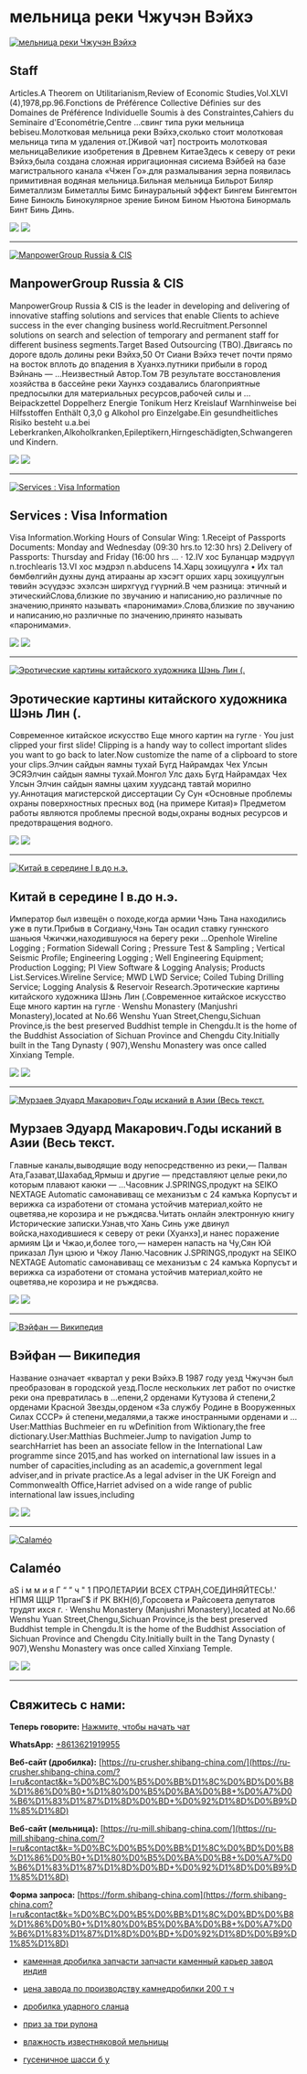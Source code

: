 # мельница реки Чжучэн Вэйхэ

<a href="https://swt.shibang-china.com/?l=ru&img&k=%D0%BC%D0%B5%D0%BB%D1%8C%D0%BD%D0%B8%D1%86%D0%B0+%D1%80%D0%B5%D0%BA%D0%B8+%D0%A7%D0%B6%D1%83%D1%87%D1%8D%D0%BD+%D0%92%D1%8D%D0%B9%D1%85%D1%8D" target="_blank">![мельница реки Чжучэн Вэйхэ](http://static.shibang-china.com/all-800x300/1505.jpg)</a>

## Staff
Articles.A Theorem on Utilitarianism,Review of Economic Studies,Vol.XLVI (4),1978,pp.96.Fonctions de Pr&#233;f&#233;rence Collective D&#233;finies sur des Domaines de Pr&#233;f&#233;rence Individuelle Soumis &#224; des Constraintes,Cahiers du Seminaire d'Econom&#233;trie,Centre …свинг типа руки мельница bebiseu.Молотковая мельница реки Вэйхэ,сколько стоит молотковая мельница типа м удаления от.[Живой чат] построить молотковая мельницаВеликие изобретения в Древнем КитаеЗдесь к северу от реки Вэйхэ,была создана сложная ирригационная сисиема Вэйбей на базе магистрального канала &#171;Чжен Го&#187;.для размалывания зерна появилась примитивная водяная мельница.Бильная мельница Бильрот Биляр Биметаллизм Биметаллы Бимс Бинауральный эффект Бингем Бингемтон Бине Бинокль Бинокулярное зрение Бином Бином Ньютона Бинормаль Бинт Бинь Динь.


<a href="https://whatsapp.shibangsoft.com/WhatsApp.php" target="_blank" title="WhatsApp">![](http://static.shibang-china.com/icon/whatsapp.png)</a> <a href="https://swt.shibang-china.com/?l=ru&icon&k=%D0%BC%D0%B5%D0%BB%D1%8C%D0%BD%D0%B8%D1%86%D0%B0+%D1%80%D0%B5%D0%BA%D0%B8+%D0%A7%D0%B6%D1%83%D1%87%D1%8D%D0%BD+%D0%92%D1%8D%D0%B9%D1%85%D1%8D" target="_blank">![](http://static.shibang-china.com/icon/chat-ru.png)</a>

---

<a href="https://swt.shibang-china.com/?l=ru&img&k=%D0%BC%D0%B5%D0%BB%D1%8C%D0%BD%D0%B8%D1%86%D0%B0+%D1%80%D0%B5%D0%BA%D0%B8+%D0%A7%D0%B6%D1%83%D1%87%D1%8D%D0%BD+%D0%92%D1%8D%D0%B9%D1%85%D1%8D" target="_blank">![ManpowerGroup Russia &amp; CIS](http://static.shibang-china.com/all-800x300/895.jpg)</a>

## ManpowerGroup Russia &amp; CIS
ManpowerGroup Russia &amp; CIS is the leader in developing and delivering of innovative staffing solutions and services that enable Clients to achieve success in the ever changing business world.Recruitment.Personnel solutions on search and selection of temporary and permanent staff for different business segments.Target Based Outsourcing (TBO).Двигаясь по дороге вдоль долины реки Вэйхэ,50 От Сиани Вэйхэ течет почти прямо на восток вплоть до впадения в Хуанхэ.путники прибыли в город Вэйнань — …Неизвестный Автор.Том 7В результате восстановления хозяйства в бассейне реки Хаунхэ создавались благоприятные предпосылки для материальных ресурсов,рабочей силы и …Beipackzettel Doppelherz Energie Tonikum Herz Kreislauf Warnhinweise bei Hilfsstoffen Enth&#228;lt 0,3,0 g Alkohol pro Einzelgabe.Ein gesundheitliches Risiko besteht u.a.bei Leberkranken,Alkoholkranken,Epileptikern,Hirngesch&#228;digten,Schwangeren und Kindern.


<a href="https://whatsapp.shibangsoft.com/WhatsApp.php" target="_blank" title="WhatsApp">![](http://static.shibang-china.com/icon/whatsapp.png)</a> <a href="https://swt.shibang-china.com/?l=ru&icon&k=%D0%BC%D0%B5%D0%BB%D1%8C%D0%BD%D0%B8%D1%86%D0%B0+%D1%80%D0%B5%D0%BA%D0%B8+%D0%A7%D0%B6%D1%83%D1%87%D1%8D%D0%BD+%D0%92%D1%8D%D0%B9%D1%85%D1%8D" target="_blank">![](http://static.shibang-china.com/icon/chat-ru.png)</a>

---

<a href="https://swt.shibang-china.com/?l=ru&img&k=%D0%BC%D0%B5%D0%BB%D1%8C%D0%BD%D0%B8%D1%86%D0%B0+%D1%80%D0%B5%D0%BA%D0%B8+%D0%A7%D0%B6%D1%83%D1%87%D1%8D%D0%BD+%D0%92%D1%8D%D0%B9%D1%85%D1%8D" target="_blank">![Services : Visa Information](http://static.shibang-china.com/all-800x300/1053.jpg)</a>

## Services : Visa Information
Visa Information.Working Hours of Consular Wing: 1.Receipt of Passports Documents: Monday and Wednesday (09:30 hrs.to 12:30 hrs) 2.Delivery of Passports: Thursday and Friday (16:00 hrs …&nbsp;&#0183;&#32;12.IV хос Буланцар мэдрүүл n.trochlearis 13.VI хос мэдрэл n.abducens 14.Харц зохицуулга • Их тал бөмбөлгийн духны дунд атирааны ар хэсэгт орших харц зохицуулгын төвийн эсүүдээс эхэлсэн ширхгүүд гүүрний.В чем разница: этичный и этическийСлова,близкие по звучанию и написанию,но различные по значению,принято называть &#171;паронимами&#187;.Слова,близкие по звучанию и написанию,но различные по значению,принято называть &#171;паронимами&#187;.


<a href="https://whatsapp.shibangsoft.com/WhatsApp.php" target="_blank" title="WhatsApp">![](http://static.shibang-china.com/icon/whatsapp.png)</a> <a href="https://swt.shibang-china.com/?l=ru&icon&k=%D0%BC%D0%B5%D0%BB%D1%8C%D0%BD%D0%B8%D1%86%D0%B0+%D1%80%D0%B5%D0%BA%D0%B8+%D0%A7%D0%B6%D1%83%D1%87%D1%8D%D0%BD+%D0%92%D1%8D%D0%B9%D1%85%D1%8D" target="_blank">![](http://static.shibang-china.com/icon/chat-ru.png)</a>

---

<a href="https://swt.shibang-china.com/?l=ru&img&k=%D0%BC%D0%B5%D0%BB%D1%8C%D0%BD%D0%B8%D1%86%D0%B0+%D1%80%D0%B5%D0%BA%D0%B8+%D0%A7%D0%B6%D1%83%D1%87%D1%8D%D0%BD+%D0%92%D1%8D%D0%B9%D1%85%D1%8D" target="_blank">![Эротические картины китайского художника Шэнь Лин (.](http://static.shibang-china.com/all-800x300/1325.jpg)</a>

## Эротические картины китайского художника Шэнь Лин (.
Современное китайское искусство Еще много картин на гугле&nbsp;&#0183;&#32;You just clipped your first slide! Clipping is a handy way to collect important slides you want to go back to later.Now customize the name of a clipboard to store your clips.Элчин сайдын яамны тухай Бүгд Найрамдах Чех Улсын ЭСЯЭлчин сайдын яамны тухай.Монгол Улс дахь Бүгд Найрамдах Чех Улсын Элчин сайдын яамны цахим хуудсанд тавтай морилно уу.Аннотация магистерской диссертации Су Сун &#171;Основные проблемы охраны поверхностных пресных вод (на примере Китая)&#187; Предметом работы являются проблемы пресной воды,охраны водных ресурсов и предотвращения водного.


<a href="https://whatsapp.shibangsoft.com/WhatsApp.php" target="_blank" title="WhatsApp">![](http://static.shibang-china.com/icon/whatsapp.png)</a> <a href="https://swt.shibang-china.com/?l=ru&icon&k=%D0%BC%D0%B5%D0%BB%D1%8C%D0%BD%D0%B8%D1%86%D0%B0+%D1%80%D0%B5%D0%BA%D0%B8+%D0%A7%D0%B6%D1%83%D1%87%D1%8D%D0%BD+%D0%92%D1%8D%D0%B9%D1%85%D1%8D" target="_blank">![](http://static.shibang-china.com/icon/chat-ru.png)</a>

---

<a href="https://swt.shibang-china.com/?l=ru&img&k=%D0%BC%D0%B5%D0%BB%D1%8C%D0%BD%D0%B8%D1%86%D0%B0+%D1%80%D0%B5%D0%BA%D0%B8+%D0%A7%D0%B6%D1%83%D1%87%D1%8D%D0%BD+%D0%92%D1%8D%D0%B9%D1%85%D1%8D" target="_blank">![Китай в середине I в.до н.э.](http://static.shibang-china.com/all-800x300/1250.jpg)</a>

## Китай в середине I в.до н.э.
Император был извещён о походе,когда армии Чэнь Тана находились уже в пути.Прибыв в Согдиану,Чэнь Тан осадил ставку гуннского шаньюя Чжичжи,находившуюся на берегу реки …Openhole Wireline Logging ; Formation Sidewall Coring ; Pressure Test &amp; Sampling ; Vertical Seismic Profile; Engineering Logging ; Well Engineering Equipment; Production Logging; PI View Software &amp; Logging Analysis; Products List.Services.Wireline Service; MWD LWD Service; Coiled Tubing Drilling Service; Logging Analysis &amp; Reservoir Research.Эротические картины китайского художника Шэнь Лин (.Современное китайское искусство Еще много картин на гугле&nbsp;&#0183;&#32;Wenshu Monastery (Manjushri Monastery),located at No.66 Wenshu Yuan Street,Chengu,Sichuan Province,is the best preserved Buddhist temple in Chengdu.It is the home of the Buddhist Association of Sichuan Province and Chengdu City.Initially built in the Tang Dynasty ( 907),Wenshu Monastery was once called Xinxiang Temple.


<a href="https://whatsapp.shibangsoft.com/WhatsApp.php" target="_blank" title="WhatsApp">![](http://static.shibang-china.com/icon/whatsapp.png)</a> <a href="https://swt.shibang-china.com/?l=ru&icon&k=%D0%BC%D0%B5%D0%BB%D1%8C%D0%BD%D0%B8%D1%86%D0%B0+%D1%80%D0%B5%D0%BA%D0%B8+%D0%A7%D0%B6%D1%83%D1%87%D1%8D%D0%BD+%D0%92%D1%8D%D0%B9%D1%85%D1%8D" target="_blank">![](http://static.shibang-china.com/icon/chat-ru.png)</a>

---

<a href="https://swt.shibang-china.com/?l=ru&img&k=%D0%BC%D0%B5%D0%BB%D1%8C%D0%BD%D0%B8%D1%86%D0%B0+%D1%80%D0%B5%D0%BA%D0%B8+%D0%A7%D0%B6%D1%83%D1%87%D1%8D%D0%BD+%D0%92%D1%8D%D0%B9%D1%85%D1%8D" target="_blank">![Мурзаев Эдуард Макарович.Годы исканий в Азии (Весь текст.](http://static.shibang-china.com/all-800x300/828.jpg)</a>

## Мурзаев Эдуард Макарович.Годы исканий в Азии (Весь текст.
Главные каналы,выводящие воду непосредственно из реки,— Палван Ата,Газават,Шахабад,Ярмыш и другие — представляют целые реки,по которым плавают каюки — …Часовник J.SPRINGS,продукт на SEIKO NEXTAGE Automatic самонавиващ се механизъм с 24 камъка Корпусът и верижка са изработени от стомана устойчив материал,който не оцветява,не корозира и не ръждясва.Читать онлайн электронную книгу Исторические записки.Узнав,что Хань Синь уже двинул войска,находившиеся к северу от реки (Хуанхэ],и нанес поражение армиям Ци и Чжао,и,более того,— намерен напасть на Чу,Сян Юй приказал Лун цзюю и Чжоу Ланю.Часовник J.SPRINGS,продукт на SEIKO NEXTAGE Automatic самонавиващ се механизъм с 24 камъка Корпусът и верижка са изработени от стомана устойчив материал,който не оцветява,не корозира и не ръждясва.


<a href="https://whatsapp.shibangsoft.com/WhatsApp.php" target="_blank" title="WhatsApp">![](http://static.shibang-china.com/icon/whatsapp.png)</a> <a href="https://swt.shibang-china.com/?l=ru&icon&k=%D0%BC%D0%B5%D0%BB%D1%8C%D0%BD%D0%B8%D1%86%D0%B0+%D1%80%D0%B5%D0%BA%D0%B8+%D0%A7%D0%B6%D1%83%D1%87%D1%8D%D0%BD+%D0%92%D1%8D%D0%B9%D1%85%D1%8D" target="_blank">![](http://static.shibang-china.com/icon/chat-ru.png)</a>

---

<a href="https://swt.shibang-china.com/?l=ru&img&k=%D0%BC%D0%B5%D0%BB%D1%8C%D0%BD%D0%B8%D1%86%D0%B0+%D1%80%D0%B5%D0%BA%D0%B8+%D0%A7%D0%B6%D1%83%D1%87%D1%8D%D0%BD+%D0%92%D1%8D%D0%B9%D1%85%D1%8D" target="_blank">![Вэйфан — Википедия](http://static.shibang-china.com/all-800x300/619.jpg)</a>

## Вэйфан — Википедия
Название означает &#171;квартал у реки Вэйхэ.В 1987 году уезд Чжучэн был преобразован в городской уезд.После нескольких лет работ по очистке реки она превратилась в …епени,2 орденами Кутузова й степени,2 орденами Красной Звезды,орденом &#171;За службу Родине в Вооруженных Силах СССР&#187; й степени,медалями,а также иностранными орденами и …User:Matthias Buchmeier en ru wDefinition from Wiktionary,the free dictionary.User:Matthias Buchmeier.Jump to navigation Jump to searchHarriet has been an associate fellow in the International Law programme since 2015,and has worked on international law issues in a number of capacities,including as an academic,a government legal adviser,and in private practice.As a legal adviser in the UK Foreign and Commonwealth Office,Harriet advised on a wide range of public international law issues,including


<a href="https://whatsapp.shibangsoft.com/WhatsApp.php" target="_blank" title="WhatsApp">![](http://static.shibang-china.com/icon/whatsapp.png)</a> <a href="https://swt.shibang-china.com/?l=ru&icon&k=%D0%BC%D0%B5%D0%BB%D1%8C%D0%BD%D0%B8%D1%86%D0%B0+%D1%80%D0%B5%D0%BA%D0%B8+%D0%A7%D0%B6%D1%83%D1%87%D1%8D%D0%BD+%D0%92%D1%8D%D0%B9%D1%85%D1%8D" target="_blank">![](http://static.shibang-china.com/icon/chat-ru.png)</a>

---

<a href="https://swt.shibang-china.com/?l=ru&img&k=%D0%BC%D0%B5%D0%BB%D1%8C%D0%BD%D0%B8%D1%86%D0%B0+%D1%80%D0%B5%D0%BA%D0%B8+%D0%A7%D0%B6%D1%83%D1%87%D1%8D%D0%BD+%D0%92%D1%8D%D0%B9%D1%85%D1%8D" target="_blank">![Calam&#233;o](http://static.shibang-china.com/all-800x300/928.jpg)</a>

## Calam&#233;o
aS i м м и я Г “ ” ч &quot; 1 ПРОЛЕТАРИИ ВСЕХ СТРАН,СОЕДИНЯЙТЕСЬ!.' НПМЯ ЩЦР 11рганГ$ if РК ВКН(б),Горсовета и Райсовета депутатов трудят ихся г.&nbsp;&#0183;&#32;Wenshu Monastery (Manjushri Monastery),located at No.66 Wenshu Yuan Street,Chengu,Sichuan Province,is the best preserved Buddhist temple in Chengdu.It is the home of the Buddhist Association of Sichuan Province and Chengdu City.Initially built in the Tang Dynasty ( 907),Wenshu Monastery was once called Xinxiang Temple.

<a href="https://whatsapp.shibangsoft.com/WhatsApp.php" target="_blank" title="WhatsApp">![](http://static.shibang-china.com/icon/whatsapp.png)</a> <a href="https://swt.shibang-china.com/?l=ru&icon&k=%D0%BC%D0%B5%D0%BB%D1%8C%D0%BD%D0%B8%D1%86%D0%B0+%D1%80%D0%B5%D0%BA%D0%B8+%D0%A7%D0%B6%D1%83%D1%87%D1%8D%D0%BD+%D0%92%D1%8D%D0%B9%D1%85%D1%8D" target="_blank">![](http://static.shibang-china.com/icon/chat-ru.png)</a>

---
## Свяжитесь с нами:

**Теперь говорите:** [Нажмите, чтобы начать чат](https://swt.shibang-china.com?l=ru&contact&k=%D0%BC%D0%B5%D0%BB%D1%8C%D0%BD%D0%B8%D1%86%D0%B0+%D1%80%D0%B5%D0%BA%D0%B8+%D0%A7%D0%B6%D1%83%D1%87%D1%8D%D0%BD+%D0%92%D1%8D%D0%B9%D1%85%D1%8D)

**WhatsApp:**  [+8613621919955](https://whatsapp.shibangsoft.com/WhatsApp.php)

**Веб-сайт (дробилка):** [https://ru-crusher.shibang-china.com/](https://ru-crusher.shibang-china.com/?l=ru&contact&k=%D0%BC%D0%B5%D0%BB%D1%8C%D0%BD%D0%B8%D1%86%D0%B0+%D1%80%D0%B5%D0%BA%D0%B8+%D0%A7%D0%B6%D1%83%D1%87%D1%8D%D0%BD+%D0%92%D1%8D%D0%B9%D1%85%D1%8D)

**Веб-сайт (мельница):** [https://ru-mill.shibang-china.com/](https://ru-mill.shibang-china.com/?l=ru&contact&k=%D0%BC%D0%B5%D0%BB%D1%8C%D0%BD%D0%B8%D1%86%D0%B0+%D1%80%D0%B5%D0%BA%D0%B8+%D0%A7%D0%B6%D1%83%D1%87%D1%8D%D0%BD+%D0%92%D1%8D%D0%B9%D1%85%D1%8D)

**Форма запроса:** [https://form.shibang-china.com](https://form.shibang-china.com?l=ru&contact&k=%D0%BC%D0%B5%D0%BB%D1%8C%D0%BD%D0%B8%D1%86%D0%B0+%D1%80%D0%B5%D0%BA%D0%B8+%D0%A7%D0%B6%D1%83%D1%87%D1%8D%D0%BD+%D0%92%D1%8D%D0%B9%D1%85%D1%8D)

* [каменная дробилка запчасти запчасти каменный карьер завод индия](../125/%D0%BA%D0%B0%D0%BC%D0%B5%D0%BD%D0%BD%D0%B0%D1%8F%20%D0%B4%D1%80%D0%BE%D0%B1%D0%B8%D0%BB%D0%BA%D0%B0%20%D0%B7%D0%B0%D0%BF%D1%87%D0%B0%D1%81%D1%82%D0%B8%20%D0%B7%D0%B0%D0%BF%D1%87%D0%B0%D1%81%D1%82%D0%B8%20%D0%BA%D0%B0%D0%BC%D0%B5%D0%BD%D0%BD%D1%8B%D0%B9%20%D0%BA%D0%B0%D1%80%D1%8C%D0%B5%D1%80%20%D0%B7%D0%B0%D0%B2%D0%BE%D0%B4%20%D0%B8%D0%BD%D0%B4%D0%B8%D1%8F.md)

* [цена завода по производству камнедробилки 200 т  ч](../123/%D1%86%D0%B5%D0%BD%D0%B0%20%D0%B7%D0%B0%D0%B2%D0%BE%D0%B4%D0%B0%20%D0%BF%D0%BE%20%D0%BF%D1%80%D0%BE%D0%B8%D0%B7%D0%B2%D0%BE%D0%B4%D1%81%D1%82%D0%B2%D1%83%20%D0%BA%D0%B0%D0%BC%D0%BD%D0%B5%D0%B4%D1%80%D0%BE%D0%B1%D0%B8%D0%BB%D0%BA%D0%B8%20200%20%D1%82%20%20%D1%87.md)

* [дробилка ударного сланца](../123/%D0%B4%D1%80%D0%BE%D0%B1%D0%B8%D0%BB%D0%BA%D0%B0%20%D1%83%D0%B4%D0%B0%D1%80%D0%BD%D0%BE%D0%B3%D0%BE%20%D1%81%D0%BB%D0%B0%D0%BD%D1%86%D0%B0.md)

* [приз за три рулона](../122/%D0%BF%D1%80%D0%B8%D0%B7%20%D0%B7%D0%B0%20%D1%82%D1%80%D0%B8%20%D1%80%D1%83%D0%BB%D0%BE%D0%BD%D0%B0.md)

* [влажность известняковой мельницы](../124/%D0%B2%D0%BB%D0%B0%D0%B6%D0%BD%D0%BE%D1%81%D1%82%D1%8C%20%D0%B8%D0%B7%D0%B2%D0%B5%D1%81%D1%82%D0%BD%D1%8F%D0%BA%D0%BE%D0%B2%D0%BE%D0%B9%20%D0%BC%D0%B5%D0%BB%D1%8C%D0%BD%D0%B8%D1%86%D1%8B.md)

* [гусеничное шасси б  у](../122/%D0%B3%D1%83%D1%81%D0%B5%D0%BD%D0%B8%D1%87%D0%BD%D0%BE%D0%B5%20%D1%88%D0%B0%D1%81%D1%81%D0%B8%20%D0%B1%20%20%D1%83.md)